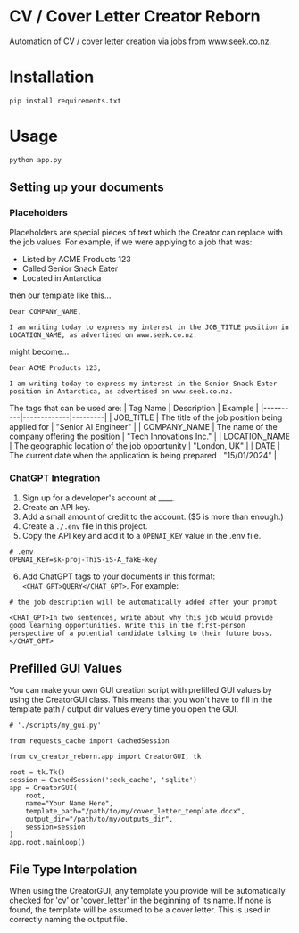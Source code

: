 # CV / Cover Letter Creator Reborn

Automation of CV / cover letter creation via jobs from www.seek.co.nz.

# Installation
`pip install requirements.txt`

# Usage
`python app.py`

## Setting up your documents

### Placeholders

Placeholders are special pieces of text which the Creator can replace with the job values. For example, if we were applying to a job that was:
* Listed by ACME Products 123
* Called Senior Snack Eater
* Located in Antarctica

then our template like this...

```
Dear COMPANY_NAME,

I am writing today to express my interest in the JOB_TITLE position in LOCATION_NAME, as advertised on www.seek.co.nz.
```

might become...

```
Dear ACME Products 123,

I am writing today to express my interest in the Senior Snack Eater position in Antarctica, as advertised on www.seek.co.nz.
```

The tags that can be used are:
| Tag Name | Description | Example |
|----------|-------------|---------|
| JOB_TITLE | The title of the job position being applied for | "Senior AI Engineer" |
| COMPANY_NAME | The name of the company offering the position | "Tech Innovations Inc." |
| LOCATION_NAME | The geographic location of the job opportunity | "London, UK" |
| DATE | The current date when the application is being prepared | "15/01/2024" |

### ChatGPT Integration
1. Sign up for a developer's account at ____.
2. Create an API key.
3. Add a small amount of credit to the account. ($5 is more than enough.)
4. Create a `./.env` file in this project.
5. Copy the API key and add it to a `OPENAI_KEY` value in the .env file.
```
# .env
OPENAI_KEY=sk-proj-ThiS-iS-A_fakE-key
```
6. Add ChatGPT tags to your documents in this format: `<CHAT_GPT>QUERY</CHAT_GPT>`. For example:
```
# the job description will be automatically added after your prompt

<CHAT_GPT>In two sentences, write about why this job would provide good learning opportunities. Write this in the first-person perspective of a potential candidate talking to their future boss.</CHAT_GPT>
```

## Prefilled GUI Values

You can make your own GUI creation script with prefilled GUI values by using the CreatorGUI class. This means that you won't have to fill in the template path / output dir values every time you open the GUI.
```
# './scripts/my_gui.py'

from requests_cache import CachedSession

from cv_creator_reborn.app import CreatorGUI, tk

root = tk.Tk()
session = CachedSession('seek_cache', 'sqlite')
app = CreatorGUI(
    root,
    name="Your Name Here",
    template_path="/path/to/my/cover_letter_template.docx",
    output_dir="/path/to/my/outputs_dir",
    session=session
)
app.root.mainloop()
```

## File Type Interpolation
When using the CreatorGUI, any template you provide will be automatically checked for 'cv' or 'cover_letter' in the beginning of its name. If none is found, the template will be assumed to be a cover letter. This is used in correctly naming the output file.
